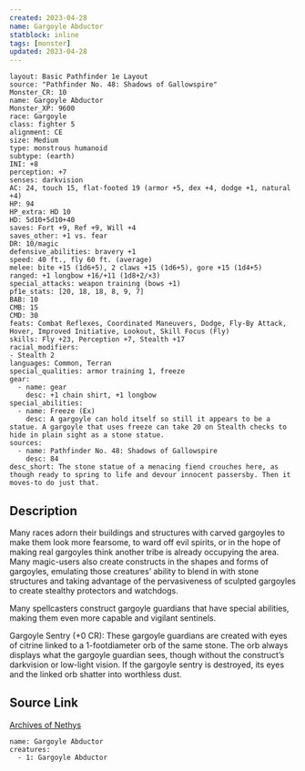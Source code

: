 ```yaml
---
created: 2023-04-28
name: Gargoyle Abductor
statblock: inline
tags: [monster]
updated: 2023-04-28
---
```

```statblock
layout: Basic Pathfinder 1e Layout
source: "Pathfinder No. 48: Shadows of Gallowspire"
Monster_CR: 10
name: Gargoyle Abductor
Monster_XP: 9600
race: Gargoyle
class: fighter 5
alignment: CE
size: Medium
type: monstrous humanoid
subtype: (earth)
INI: +8
perception: +7
senses: darkvision
AC: 24, touch 15, flat-footed 19 (armor +5, dex +4, dodge +1, natural +4)
HP: 94
HP_extra: HD 10
HD: 5d10+5d10+40
saves: Fort +9, Ref +9, Will +4
saves_other: +1 vs. fear
DR: 10/magic
defensive_abilities: bravery +1
speed: 40 ft., fly 60 ft. (average)
melee: bite +15 (1d6+5), 2 claws +15 (1d6+5), gore +15 (1d4+5)
ranged: +1 longbow +16/+11 (1d8+2/×3)
special_attacks: weapon training (bows +1)
pf1e_stats: [20, 18, 18, 8, 9, 7]
BAB: 10
CMB: 15
CMD: 30
feats: Combat Reflexes, Coordinated Maneuvers, Dodge, Fly-By Attack, Hover, Improved Initiative, Lookout, Skill Focus (Fly)
skills: Fly +23, Perception +7, Stealth +17
racial_modifiers:
- Stealth 2
languages: Common, Terran
special_qualities: armor training 1, freeze
gear:
  - name: gear
    desc: +1 chain shirt, +1 longbow
special_abilities:
  - name: Freeze (Ex)
    desc: A gargoyle can hold itself so still it appears to be a statue. A gargoyle that uses freeze can take 20 on Stealth checks to hide in plain sight as a stone statue.
sources:
  - name: Pathfinder No. 48: Shadows of Gallowspire
    desc: 84
desc_short: The stone statue of a menacing fiend crouches here, as though ready to spring to life and devour innocent passersby. Then it moves-to do just that.
```
## Description
Many races adorn their buildings and structures with carved gargoyles to make them look more fearsome, to ward off evil spirits, or in the hope of making real gargoyles think another tribe is already occupying the area. Many magic-users also create constructs in the shapes and forms of gargoyles, emulating those creatures’ ability to blend in with stone structures and taking advantage of the pervasiveness of sculpted gargoyles to create stealthy protectors and watchdogs.

Many spellcasters construct gargoyle guardians that have special abilities, making them even more capable and vigilant sentinels.

Gargoyle Sentry (+0 CR): These gargoyle guardians are created with eyes of citrine linked to a 1-footdiameter orb of the same stone. The orb always displays what the gargoyle guardian sees, though without the construct’s darkvision or low-light vision. If the gargoyle sentry is destroyed, its eyes and the linked orb shatter into worthless dust.
## Source Link
[Archives of Nethys](https://aonprd.com/MonsterDisplay.aspx?ItemName=Gargoyle%20Abductor)
```encounter-table
name: Gargoyle Abductor
creatures:
  - 1: Gargoyle Abductor
```
